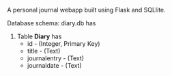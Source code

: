 A personal journal webapp built using Flask and SQLlite.

Database schema:
diary.db has 
1. Table **Diary** has 
   - id - (Integer, Primary Key)
   - title - (Text) 
   - journalentry - (Text)
   - journaldate - (Text)


